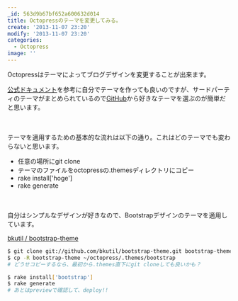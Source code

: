 ```yaml
---
_id: 563d9b67bf652a600632d014
title: Octopressのテーマを変更してみる。
create: '2013-11-07 23:20'
modify: '2013-11-07 23:20'
categories:
  - Octopress
image: ''
---
```


Octopressはテーマによってブログデザインを変更することが出来ます。

[公式ドキュメント](http://octopress.org/docs/theme/)を参考に自分でテーマを作っても良いのですが、サードパーティのテーマがまとめられているので[GitHub](https://github.com/imathis/octopress/wiki/3rd-Party-Octopress-Themes)から好きなテーマを選ぶのが簡単だと思います。

<!-- more -->

　

テーマを適用するための基本的な流れは以下の通り。これはどのテーマでも変わらないと思います。

+ 任意の場所にgit clone
+ テーマのファイルをoctopressの.themesディレクトリにコピー
+ rake install['hoge']
+ rake generate

　

自分はシンプルなデザインが好きなので、Bootstrapデザインのテーマを適用しています。

[bkutil / bootstrap-theme](https://github.com/bkutil/bootstrap-theme)

``` bash
$ git clone git://github.com/bkutil/bootstrap-theme.git bootstrap-theme
$ cp -R bootstrap-theme ~/octopress/.themes/bootstrap
# どうせコピーするなら、最初から.themes直下にgit cloneしても良いかも？

$ rake install['bootstrap']
$ rake generate
# あとはpreviewで確認して、deploy!!
```

